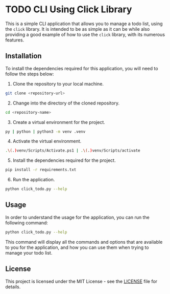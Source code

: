 # TODO CLI Using Click Library

This is a simple CLI application that allows you to manage a todo list, using the `click` library. It is intended to be as simple as it can be while also providing a good example of how to use the `click` library, with its numerous features.

## Installation

To install the dependencies required for this application, you will need to follow the steps below:
1. Clone the repository to your local machine.
```bash
git clone <repository-url>
```

2. Change into the directory of the cloned repository.
```bash
cd <repository-name>
```

3. Create a virtual environment for the project.
```bash
py | python | python3 -m venv .venv
``` 

4. Activate the virtual environment.
```bash
.\(.)venv/Scripts/Activate.ps1 | .\(.)venv/Scripts/activate
```

5. Install the dependencies required for the project.
```bash
pip install -r requirements.txt
```

6. Run the application.
```bash
python click_todo.py --help
```

## Usage

In order to understand the usage for the application, you can run the following command:
```bash 
python click_todo.py --help
```

This command will display all the commands and options that are available to you for the application, and how you can use them when trying to manage your todo list.

## License

This project is licensed under the MIT License - see the [LICENSE](../LICENSE) file for details.
```